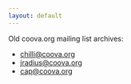 ```yaml
---
layout: default
---
```

Old coova.org mailing list archives:

* [chilli@coova.org](chilli)
* [jradius@coova.org](jradius)
* [cap@coova.org](cap)
